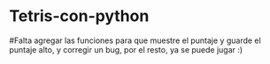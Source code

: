 # Tetris-con-python
#Falta agregar las funciones para que muestre el puntaje y guarde el puntaje alto, y corregir un bug, por el resto, ya se puede jugar :)
